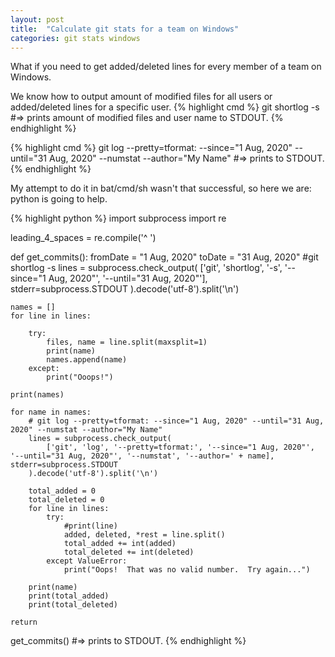 ```yaml
---
layout: post
title:  "Calculate git stats for a team on Windows"
categories: git stats windows
---
```


What if you need to get added/deleted lines for every member of a team on Windows.

We know how to output amount of modified files for all users or added/deleted lines for a specific user.
{% highlight cmd %}
git shortlog -s
#=> prints amount of modified files and user name to STDOUT.
{% endhighlight %}

{% highlight cmd %}
git log --pretty=tformat: --since="1 Aug, 2020" --until="31 Aug, 2020" --numstat --author="My Name"
#=> prints <added lines> <deleted lines> <File Name> to STDOUT.
{% endhighlight %}

My attempt to do it in bat/cmd/sh wasn't that successful, so here we are: python is going to help. 


{% highlight python %}
import subprocess
import re

leading_4_spaces = re.compile('^    ')

def get_commits():
    fromDate = "1 Aug, 2020"
    toDate = "31 Aug, 2020"
    #git shortlog -s
    lines = subprocess.check_output(
        ['git', 'shortlog', '-s', '--since="1 Aug, 2020"', '--until="31 Aug, 2020"'], stderr=subprocess.STDOUT
    ).decode('utf-8').split('\n')

    names = []
    for line in lines:

        try:
            files, name = line.split(maxsplit=1)
            print(name)
            names.append(name)
        except:
            print("Ooops!")

    print(names)

    for name in names:
        # git log --pretty=tformat: --since="1 Aug, 2020" --until="31 Aug, 2020" --numstat --author="My Name"
        lines = subprocess.check_output(
            ['git', 'log', '--pretty=tformat:', '--since="1 Aug, 2020"', '--until="31 Aug, 2020"', '--numstat', '--author=' + name], stderr=subprocess.STDOUT
        ).decode('utf-8').split('\n')

        total_added = 0
        total_deleted = 0
        for line in lines:
            try:
                #print(line)
                added, deleted, *rest = line.split()
                total_added += int(added)
                total_deleted += int(deleted)
            except ValueError:
                print("Oops!  That was no valid number.  Try again...")

        print(name)
        print(total_added)
        print(total_deleted)

    return

get_commits()
#=> prints <name> <added lines> <deleted lines> to STDOUT.
{% endhighlight %}
